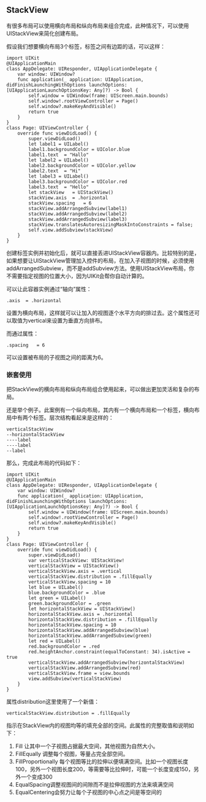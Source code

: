 ## StackView

有很多布局可以使用横向布局和纵向布局来组合完成，此种情况下，可以使用UIStackView来简化创建布局。

假设我们想要横向布局3个标签，标签之间有边距的话，可以这样：

    import UIKit
    @UIApplicationMain
    class AppDelegate: UIResponder, UIApplicationDelegate {
        var window: UIWindow?
        func application(_ application: UIApplication, didFinishLaunchingWithOptions launchOptions: [UIApplicationLaunchOptionsKey: Any]?) -> Bool {
            self.window = UIWindow(frame: UIScreen.main.bounds)
            self.window!.rootViewController = Page()
            self.window?.makeKeyAndVisible()
            return true
        }
    }
    class Page: UIViewController {
        override func viewDidLoad() {
            super.viewDidLoad()
            let label1 = UILabel()
            label1.backgroundColor = UIColor.blue
            label1.text  = "Hallo"
            let label2 = UILabel()
            label2.backgroundColor = UIColor.yellow
            label2.text  = "Hi"
            let label3 = UILabel()
            label3.backgroundColor = UIColor.red
            label3.text  = "Hello"
            let stackView   = UIStackView()
            stackView.axis  = .horizontal
            stackView.spacing   = 6
            stackView.addArrangedSubview(label1)
            stackView.addArrangedSubview(label2)
            stackView.addArrangedSubview(label3)
            stackView.translatesAutoresizingMaskIntoConstraints = false;
            self.view.addSubview(stackView)
        }
    }

创建标签实例并初始化后，就可以直接丢进UIStackView容器内。比较特别的是，如果想要让UIStackView管理加入控件的布局，在加入子视图的时候，必须使用addArrangedSubview，而不是addSubview方法。使用UIStackView布局，你不需要指定视图的位置大小，因为UIKit会帮你自动计算的。

可以让此容器实例通过“轴向”属性：

    .axis  = .horizontal

设置为横向布局，这样就可以让加入的视图逐个水平方向的排过去。这个属性还可以取值为vertical来设置为垂直方向排布。

而通过属性：

    .spacing   = 6

可以设置被布局的子视图之间的距离为6。


### 嵌套使用

把StackView的横向布局和纵向布局组合使用起来，可以做出更加灵活和复杂的布局。

还是举个例子。此案例有一个纵向布局，其内有一个横向布局和一个标签，横向布局中有两个标签。层次结构看起来是这样的：

    verticalStackView
    --horizontalStackView
    ----label
    ----label
    --label

那么，完成此布局的代码如下：

    import UIKit
    @UIApplicationMain
    class AppDelegate: UIResponder, UIApplicationDelegate {
        var window: UIWindow?
        func application(_ application: UIApplication, didFinishLaunchingWithOptions launchOptions: [UIApplicationLaunchOptionsKey: Any]?) -> Bool {
            self.window = UIWindow(frame: UIScreen.main.bounds)
            self.window!.rootViewController = Page()
            self.window?.makeKeyAndVisible()
            return true
        }
    }
    class Page: UIViewController {
        override func viewDidLoad() {
            super.viewDidLoad()
            var verticalStackView: UIStackView!
            verticalStackView = UIStackView()
            verticalStackView.axis = .vertical
            verticalStackView.distribution = .fillEqually
            verticalStackView.spacing = 10
            let blue = UILabel()
            blue.backgroundColor = .blue
            let green = UILabel()
            green.backgroundColor = .green
            let horizontalStackView = UIStackView()
            horizontalStackView.axis = .horizontal
            horizontalStackView.distribution = .fillEqually
            horizontalStackView.spacing = 10
            horizontalStackView.addArrangedSubview(blue)
            horizontalStackView.addArrangedSubview(green)
            let red = UILabel()
            red.backgroundColor = .red
            red.heightAnchor.constraint(equalToConstant: 34).isActive = true
            verticalStackView.addArrangedSubview(horizontalStackView)
            verticalStackView.addArrangedSubview(red)
            verticalStackView.frame = view.bounds
            view.addSubview(verticalStackView)
        }
    }

属性distribution这里使用了一个新值：

    verticalStackView.distribution = .fillEqually

指示在StackView内的视图均等的填充全部的空间。此属性的完整取值和说明如下：

1. Fill 让其中一个子视图占据最大空间，其他视图为自然大小。
2. FillEqually 调整每个视图，等量占完全部空间。
3. FillProportionally 每个视图等比的拉伸以便填满空间。比如一个视图长度100，另外一个视图长度200，等需要等比拉伸时，可能一个长度变成150，另外一个变成300
4. EqualSpacing调整视图间的间隙而不是拉伸视图的方法来填满空间
5. EqualCentering会努力让每个子视图的中心点之间是等空间的


